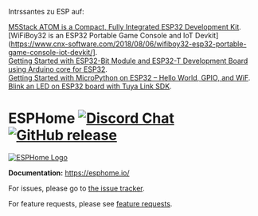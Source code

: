 
Intrssantes zu ESP auf: 

[M5Stack ATOM is a Compact, Fully Integrated ESP32 Development Kit](https://www.cnx-software.com/2020/03/26/m5stack-atom-is-a-compact-fully-integrated-esp32-development-kit/).  
[WiFiBoy32 is an ESP32 Portable Game Console and IoT Devkit](https://www.cnx-software.com/2018/08/06/wifiboy32-esp32-portable-game-console-iot-devkit/].  
[Getting Started with ESP32-Bit Module and ESP32-T Development Board using Arduino core for ESP32](https://www.cnx-software.com/2017/05/07/getting-started-with-esp32-bit-module-and-esp32-t-development-board-using-arduino-core-for-esp32/).  
[Getting Started with MicroPython on ESP32 – Hello World, GPIO, and WiF](https://www.cnx-software.com/2017/10/16/esp32-micropython-tutorials/).  
[Blink an LED on ESP32 board with Tuya Link SDK](https://www.cnx-software.com/2021/12/13/blink-an-led-on-esp32-board-with-tuya-link-sdk/).  


# ESPHome [![Discord Chat](https://img.shields.io/discord/429907082951524364.svg)](https://discord.gg/KhAMKrd) [![GitHub release](https://img.shields.io/github/release/esphome/esphome.svg)](https://GitHub.com/esphome/esphome/releases/)

[![ESPHome Logo](https://esphome.io/_images/logo-text.png)](https://esphome.io/)

**Documentation:** https://esphome.io/

For issues, please go to [the issue tracker](https://github.com/esphome/issues/issues).

For feature requests, please see [feature requests](https://github.com/esphome/feature-requests/issues).
